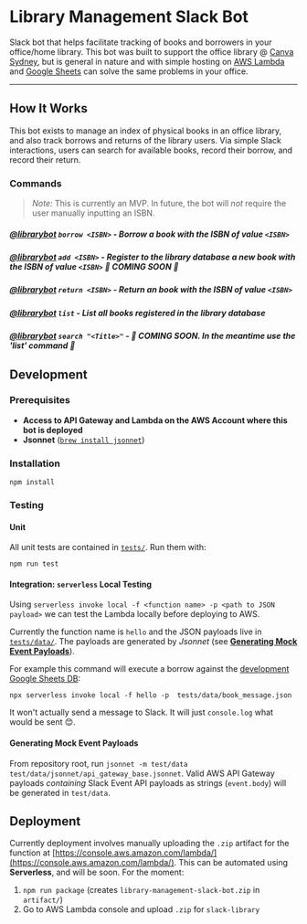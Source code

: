 # Library Management Slack Bot

Slack bot that helps facilitate tracking of books and borrowers in your office/home library. This bot was built to support the office library @ [Canva Sydney](https://www.canva.com/careers/), but is general in nature and with simple hosting on [AWS Lambda](https://aws.amazon.com/lambda/) and [Google Sheets](https://www.twilio.com/blog/2017/03/google-spreadsheets-and-javascriptnode-js.html) can solve the same problems in your office. 

-----

## How It Works

This bot exists to manage an index of physical books in an office library, and 
also track borrows and returns of the library users. Via simple Slack interactions, 
users can search for available books, record their borrow, and record their return. 

### Commands 

> *Note:* This is currently an MVP. In future, the bot will *not* require the user manually inputting an ISBN.

##### **[@librarybot](/README.md) `borrow <ISBN>`** - Borrow a book with the ISBN of value `<ISBN>`
##### **[@librarybot](/README.md) `add <ISBN>`** - Register to the library database a new book with the ISBN of value `<ISBN>` 🚧 COMING SOON 🚧
##### **[@librarybot](/README.md) `return <ISBN>`** - Return an book with the ISBN of value `<ISBN>`
##### **[@librarybot](/README.md) `list`** - List all books registered in the library database
##### **[@librarybot](/README.md) `search "<Title>"`** - 🚧 *COMING SOON. In the meantime use the 'list' command* 🚧

## Development

### Prerequisites 

- **Access to API Gateway and Lambda on the AWS Account where this bot is deployed** 
- **Jsonnet** ([`brew install jsonnet`](https://formulae.brew.sh/formula/jsonnet))

### Installation 

`npm install`

### Testing 

#### Unit

All unit tests are contained in [`tests/`](tests/). Run them with:

`npm run test`

#### Integration: `serverless` Local Testing

Using `serverless invoke local -f <function name> -p <path to JSON payload>` we can test the Lambda locally
before deploying to AWS.

Currently the function name is `hello` and the JSON payloads live in [`tests/data/`](/tests/data). The payloads
are generated by _Jsonnet_ (see [**Generating Mock Event Payloads**](#generating-mock-event-payloads)).

For example this command will execute a borrow against the [development Google Sheets DB](https://docs.google.com/spreadsheets/d/1Vbvys2uiSyJWPKsFWjMyHeZ-1mTWDTZCyeFfYCkemuQ/edit#gid=0): 

`npx serverless invoke local -f hello -p  tests/data/book_message.json`

It won't actually send a message to Slack. It will just `console.log` what would be sent 😊.

#### Generating Mock Event Payloads 

From repository root, run `jsonnet -m test/data test/data/jsonnet/api_gateway_base.jsonnet`. Valid AWS API Gateway payloads
*containing* Slack Event API payloads as strings (`event.body`) will be generated in `test/data`.

## Deployment 

Currently deployment involves manually uploading the `.zip` artifact for the 
function at [https://console.aws.amazon.com/lambda/](https://console.aws.amazon.com/lambda/). 
This can be automated using **Serverless**, and will be soon. For the moment: 

1. `npm run package` (creates `library-management-slack-bot.zip` in `artifact/`)
2. Go to AWS Lambda console and upload `.zip` for `slack-library`
 
